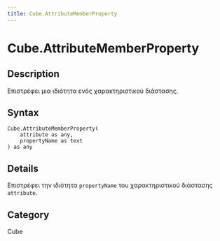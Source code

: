 ```yaml
---
title: Cube.AttributeMemberProperty
---
```


# Cube.AttributeMemberProperty


## Description

Επιστρέφει μια ιδιότητα ενός χαρακτηριστικού διάστασης.


## Syntax

```powerquery
Cube.AttributeMemberProperty(
    attribute as any,
    propertyName as text
) as any
```


## Details

Επιστρέφει την ιδιότητα <code>propertyName</code> του χαρακτηριστικού διάστασης <code>attribute</code>.



## Category
Cube
